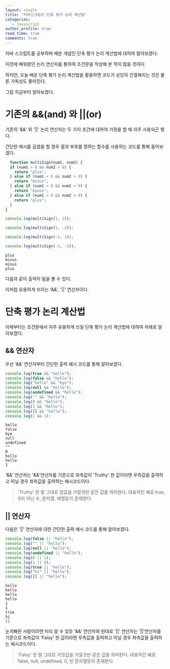 ```yaml
---
layout: single
title: "자바스크립트 단축 평가 논리 계산법"
categories: 
   - Javascript
author_profile: true
read_time: true
comments: true
---
```


자바 스크립트를 공부하며 배운 개념인 단축 평가 논리 계산법에 대하여 알아보겠다.

이전에 배워왔던 논리 연산자를 통하여 조건문을 작성해 본 적이 많을 것이다.

하지만, 오늘 배운 단축 평가 논리 계산법을 활용하면 코드가 상당히 간결해지는 것은 물론 가독성도 좋아진다.

그럼 지금부터 알아보겠다.

# 기존의 &&(and) 와 ||(or)

기존의 '&&' 와 '&#124;&#124;' 논리 연산자는 두 가지 조건에 대하여 가정을 할 때 자주 사용되곤 했다.

간단한 예시를 곱셈을 할 경우 결과 부호를 정하는 함수를 사용하는 코드를 통해 들어보겠다.

```javascript
  function multiSign(num1, num2) {
  if (num1 > 0 && num2 > 0) {
    return "plus";
  } else if (num1 < 0 && num2 > 0) {
    return "minus";
  } else if (num1 > 0 && num2 < 0) {
    return "minus";
  } else if (num1 < 0 && num2 < 0) {
    return "plus";
  }
}

console.log(multiSign(1, 2));

console.log(multiSign(1, -2));

console.log(multiSign(-1, 2));

console.log(multiSign(-1, -2));
```

```
plus
minus
minus
plus
```

다음과 같이 출력이 됨을 볼 수 있다.

이처럼 유용하게 쓰이는 '&&', '&#124;&#124;' 연산자이다. 

# 단축 평가 논리 계산법

이제부터는 조건문에서 자주 유용하게 쓰일 단축 평가 논리 계산법에 대하여 차례로 알아보겠다.

## && 연산자

우선 '&&' 연산자부터 간단한 출력 예시 코드를 통해 알아보겠다.

```javascript
console.log(true && "hello");
console.log(false && "hello");
console.log("hello" && "bye");
console.log(null && "hello");
console.log(undefined && "hello");
console.log("" && "hello");
console.log(0 && "hello");
console.log(1 && "hello");
console.log([] && "hello");
console.log(1 && 1);
```

```
hello
false
bye
null
undefined
""
0
hello
hello
1
```

'&&' 연산자는 '&&'연산자를 기준으로 좌측값이 'Truthy' 한 값이라면 우측값을 출력하고 아닐 경우 좌측값을 출력하는 예시코드이다.

> 'Truthy' 란 말 그대로 참값을 가질것만 같은 값을 의미한다. 대표적인 예로 true, 0이 아닌 수, 문자열, 배열등이 존재한다.

## || 연산자

다음은 '&#124;&#124;' 연산자에 대한 간단한 출력 예시 코드를 통해 알아보겠다.

```javascript
console.log(false || "hello");
console.log("" || "hello");
console.log(null || "hello");
console.log(undefined || "hello");
console.log(0 || 1);
console.log(1 || 0);
console.log(true || "hello");
console.log("hi" || "hello");
console.log([] || "hello");
```

```
hello
hello
hello
hello
1
1
true
hi
[]
```

눈치빠른 사람이라면 미리 알 수 있듯 '&&' 연산자와 반대로 '&#124;&#124;' 연산자는 '&#124;&#124;'연산자를 기준으로 좌측값이 'Falsy' 한 값이라면 우측값을 출력하고 아닐 경우 좌측값을 출력하는 예시코드이다.

> 'Falsy' 란 말 그대로 거짓값을 가질것만 같은 값을 의미한다. 대표적인 예로 false, null, undefined, 0, 빈 문자열등이 존재한다.
